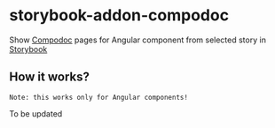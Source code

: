 # storybook-addon-compodoc
Show [Compodoc](https://github.com/compodoc/compodoc) pages for Angular component from selected story in [Storybook](https://storybook.js.org)

## How it works?
```Note: this works only for Angular components!```

To be updated